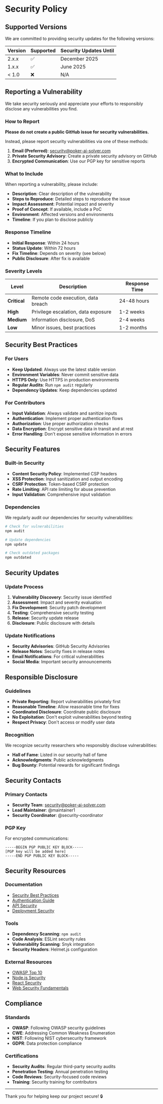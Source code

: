 # Security Policy

## Supported Versions

We are committed to providing security updates for the following versions:

| Version | Supported          | Security Updates Until |
| ------- | ------------------ | ---------------------- |
| 2.x.x   | :white_check_mark: | December 2025          |
| 1.x.x   | :white_check_mark: | June 2025              |
| < 1.0   | :x:                | N/A                    |

## Reporting a Vulnerability

We take security seriously and appreciate your efforts to responsibly disclose any vulnerabilities
you find.

### How to Report

**Please do not create a public GitHub issue for security vulnerabilities.**

Instead, please report security vulnerabilities via one of these methods:

1. **Email (Preferred)**: security@poker-ai-solver.com
2. **Private Security Advisory**: Create a private security advisory on GitHub
3. **Encrypted Communication**: Use our PGP key for sensitive reports

### What to Include

When reporting a vulnerability, please include:

- **Description**: Clear description of the vulnerability
- **Steps to Reproduce**: Detailed steps to reproduce the issue
- **Impact Assessment**: Potential impact and severity
- **Proof of Concept**: If available, include a PoC
- **Environment**: Affected versions and environments
- **Timeline**: If you plan to disclose publicly

### Response Timeline

- **Initial Response**: Within 24 hours
- **Status Update**: Within 72 hours
- **Fix Timeline**: Depends on severity (see below)
- **Public Disclosure**: After fix is available

### Severity Levels

| Level        | Description                         | Response Time |
| ------------ | ----------------------------------- | ------------- |
| **Critical** | Remote code execution, data breach  | 24-48 hours   |
| **High**     | Privilege escalation, data exposure | 1-2 weeks     |
| **Medium**   | Information disclosure, DoS         | 2-4 weeks     |
| **Low**      | Minor issues, best practices        | 1-2 months    |

## Security Best Practices

### For Users

- **Keep Updated**: Always use the latest stable version
- **Environment Variables**: Never commit sensitive data
- **HTTPS Only**: Use HTTPS in production environments
- **Regular Audits**: Run `npm audit` regularly
- **Dependency Updates**: Keep dependencies updated

### For Contributors

- **Input Validation**: Always validate and sanitize inputs
- **Authentication**: Implement proper authentication flows
- **Authorization**: Use proper authorization checks
- **Data Encryption**: Encrypt sensitive data in transit and at rest
- **Error Handling**: Don't expose sensitive information in errors

## Security Features

### Built-in Security

- **Content Security Policy**: Implemented CSP headers
- **XSS Protection**: Input sanitization and output encoding
- **CSRF Protection**: Token-based CSRF protection
- **Rate Limiting**: API rate limiting for abuse prevention
- **Input Validation**: Comprehensive input validation

### Dependencies

We regularly audit our dependencies for security vulnerabilities:

```bash
# Check for vulnerabilities
npm audit

# Update dependencies
npm update

# Check outdated packages
npm outdated
```

## Security Updates

### Update Process

1. **Vulnerability Discovery**: Security issue identified
2. **Assessment**: Impact and severity evaluation
3. **Fix Development**: Security patch development
4. **Testing**: Comprehensive security testing
5. **Release**: Security update release
6. **Disclosure**: Public disclosure with details

### Update Notifications

- **Security Advisories**: GitHub Security Advisories
- **Release Notes**: Security fixes in release notes
- **Email Notifications**: For critical vulnerabilities
- **Social Media**: Important security announcements

## Responsible Disclosure

### Guidelines

- **Private Reporting**: Report vulnerabilities privately first
- **Reasonable Timeline**: Allow reasonable time for fixes
- **Coordinated Disclosure**: Coordinate public disclosure
- **No Exploitation**: Don't exploit vulnerabilities beyond testing
- **Respect Privacy**: Don't access or modify user data

### Recognition

We recognize security researchers who responsibly disclose vulnerabilities:

- **Hall of Fame**: Listed in our security hall of fame
- **Acknowledgments**: Public acknowledgments
- **Bug Bounty**: Potential rewards for significant findings

## Security Contacts

### Primary Contacts

- **Security Team**: security@poker-ai-solver.com
- **Lead Maintainer**: @maintainer1
- **Security Coordinator**: @security-coordinator

### PGP Key

For encrypted communications:

```
-----BEGIN PGP PUBLIC KEY BLOCK-----
[PGP key will be added here]
-----END PGP PUBLIC KEY BLOCK-----
```

## Security Resources

### Documentation

- [Security Best Practices](docs/security-best-practices.md)
- [Authentication Guide](docs/authentication.md)
- [API Security](docs/api-security.md)
- [Deployment Security](docs/deployment-security.md)

### Tools

- **Dependency Scanning**: `npm audit`
- **Code Analysis**: ESLint security rules
- **Vulnerability Scanning**: Snyk integration
- **Security Headers**: Helmet.js configuration

### External Resources

- [OWASP Top 10](https://owasp.org/www-project-top-ten/)
- [Node.js Security](https://nodejs.org/en/docs/guides/security/)
- [React Security](https://reactjs.org/docs/security.html)
- [Web Security Fundamentals](https://web.dev/security/)

## Compliance

### Standards

- **OWASP**: Following OWASP security guidelines
- **CWE**: Addressing Common Weakness Enumeration
- **NIST**: Following NIST cybersecurity framework
- **GDPR**: Data protection compliance

### Certifications

- **Security Audits**: Regular third-party security audits
- **Penetration Testing**: Annual penetration testing
- **Code Reviews**: Security-focused code reviews
- **Training**: Security training for contributors

---

Thank you for helping keep our project secure! 🔒

